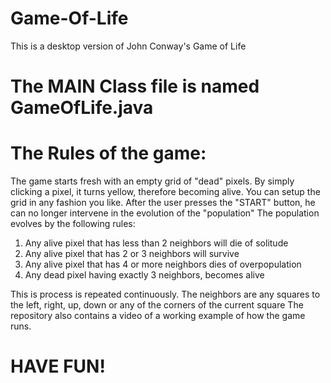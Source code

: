 # Game-Of-Life
This is a desktop version of John Conway's Game of Life

# The MAIN Class file is named GameOfLife.java

# The Rules of the game:
The game starts fresh with an empty grid of "dead" pixels. By simply clicking a pixel, it turns yellow, therefore becoming alive.
You can setup the grid in any fashion you like.
After the user presses the "START" button, he can no longer intervene in the evolution of the "population"
The population evolves by the following rules:
  1) Any alive pixel that has less than 2 neighbors will die of solitude
  2) Any alive pixel that has 2 or 3 neighbors will survive
  3) Any alive pixel that has 4 or more neighbors dies of overpopulation
  4) Any dead pixel having exactly 3 neighbors, becomes alive

This is process is repeated continuously.
The neighbors are any squares to the left, right, up, down or any of the corners of the current square
The repository also contains a video of a working example of how the game runs.

# HAVE FUN!
